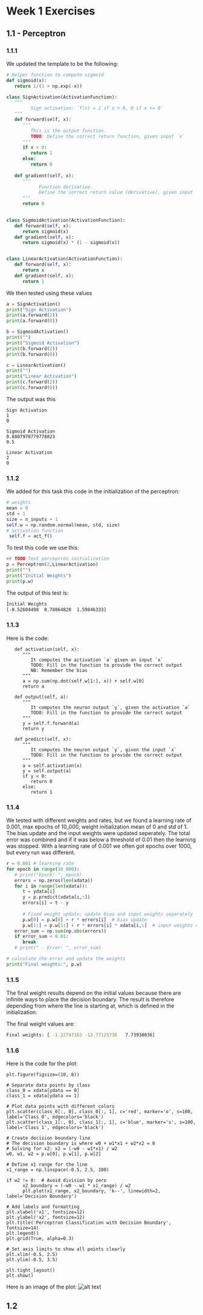 # Week 1 Exercises

## 1.1 - Perceptron

### 1.1.1

We updated the template to be the following:

```python
# Helper function to compute sigmoid
def sigmoid(x):
   return 1/(1 + np.exp(-x))

class SignActivation(ActivationFunction):
   """ 
         Sign activation: `f(x) = 1 if x > 0, 0 if x <= 0`
   """
   def forward(self, x):
      """
         This is the output function.
         TODO: Define the correct return function, given input `x`
      """
      if x > 0:
         return 1
      else:
         return 0
      
   def gradient(self, x):
      """
            Function derivative.
            Define the correct return value (derivative), given input `x`
      """
      return 0
   

class SigmoidActivation(ActivationFunction):
   def forward(self, x):
      return sigmoid(x)
   def gradient(self, x):
      return sigmoid(x) * (1 - sigmoid(x))


class LinearActivation(ActivationFunction):
   def forward(self, x):
      return x
   def gradient(self, x):
      return 1
```


We then tested using these values

```python
a = SignActivation()
print("Sign Activation")
print(a.forward(2))
print(a.forward(0))

b = SigmoidActivation()
print("")
print("Sigmoid Activation")
print(b.forward(2))
print(b.forward(0))

c = LinearActivation()
print("")
print("Linear Activation")
print(c.forward(2))
print(c.forward(0))

```

The output was this

```
Sign Activation
1
0

Sigmoid Activation
0.8807970779778823
0.5

Linear Activation
2
0
```

### 1.1.2 
We added for this task this code in the initialization of the perceptron: 
```python
# weights
mean = 0
std = 1
size = n_inputs + 1
self.w = np.random.normal(mean, std, size)
# activation function
 self.f = act_f()
```

To test this code we use this:
```python
## TODO Test perceptron initialization
p = Perceptron(2,LinearActivation)
print("")
print("Initial Weights")
print(p.w)
```

The output of this test is:
```bash
Initial Weights
[-0.52604498  0.78864828  1.59846333]
```
### 1.1.3
Here is the code:
```
   def activation(self, x):
      """
         It computes the activation `a` given an input `x`
         TODO: Fill in the function to provide the correct output
         NB: Remember the bias
      """
      a = np.sum(np.dot(self.w[1:], x)) + self.w[0]
      return a

   def output(self, a):
      """
         It computes the neuron output `y`, given the activation `a`
         TODO: Fill in the function to provide the correct output
      """
      y = self.f.forward(a)
      return y

   def predict(self, x):
      """
         It computes the neuron output `y`, given the input `x`
         TODO: Fill in the function to provide the correct output
      """
      a = self.activation(x)
      y = self.output(a)
      if y < 0:
         return 0
      else:
         return 1
```

### 1.1.4

We tested with different weights and rates, but we found a learning rate of 0.001, max epochs of 10_000, weight initialization mean of 0 and std of 1. The bias update and the input weights were updated seperately. The total error was combined and if it was below a threshold of 0.01 then the learning was stopped. With a learning rate of 0.001 we often got epochs over 1000, but every run was different.

```python
r = 0.001 # learning rate
for epoch in range(10_000):
   # print("Epoch: ", epoch)
   errors = np.zeros(len(xdata))
   for i in range(len(xdata)):
      t = ydata[i]
      y = p.predict(xdata[i,:])
      errors[i] = t - y
      
      # Fixed weight update: update bias and input weights separately
      p.w[0] = p.w[0] + r * errors[i]  # bias update
      p.w[1:] = p.w[1:] + r * errors[i] * xdata[i,:]  # input weights update
   error_sum = np.sum(np.abs(errors))
   if error_sum < 0.01:
      break
   # print(" - Error: ", error_sum)

# calculate the error and update the weights
print("Final weights:", p.w)
```

### 1.1.5
The final weight results depend on the initial values because there are infinite ways to place the decision boundary. The result is therefore depending from where the line is starting at, which is defined in the initialization.

The final weight values are:
```bash
Final weights: [ -1.22747163 -12.77125736   7.73938036]
```

### 1.1.6
Here is the code for the plot:
```
plt.figure(figsize=(10, 8))

# Separate data points by class
class_0 = xdata[ydata == 0]
class_1 = xdata[ydata == 1]

# Plot data points with different colors
plt.scatter(class_0[:, 0], class_0[:, 1], c='red', marker='o', s=100, label='Class 0', edgecolors='black')
plt.scatter(class_1[:, 0], class_1[:, 1], c='blue', marker='s', s=100, label='Class 1', edgecolors='black')

# Create decision boundary line
# The decision boundary is where w0 + w1*x1 + w2*x2 = 0
# Solving for x2: x2 = (-w0 - w1*x1) / w2
w0, w1, w2 = p.w[0], p.w[1], p.w[2]

# Define x1 range for the line
x1_range = np.linspace(-0.5, 2.5, 100)

if w2 != 0:  # Avoid division by zero
      x2_boundary = (-w0 - w1 * x1_range) / w2
      plt.plot(x1_range, x2_boundary, 'k--', linewidth=2, label='Decision Boundary')

# Add labels and formatting
plt.xlabel('x1', fontsize=12)
plt.ylabel('x2', fontsize=12)
plt.title('Perceptron Classification with Decision Boundary', fontsize=14)
plt.legend()
plt.grid(True, alpha=0.3)

# Set axis limits to show all points clearly
plt.xlim(-0.5, 2.5)
plt.ylim(-0.5, 3.5)

plt.tight_layout()
plt.show()
```
Here is an image of the plot:
![alt text](image.png)

## 1.2